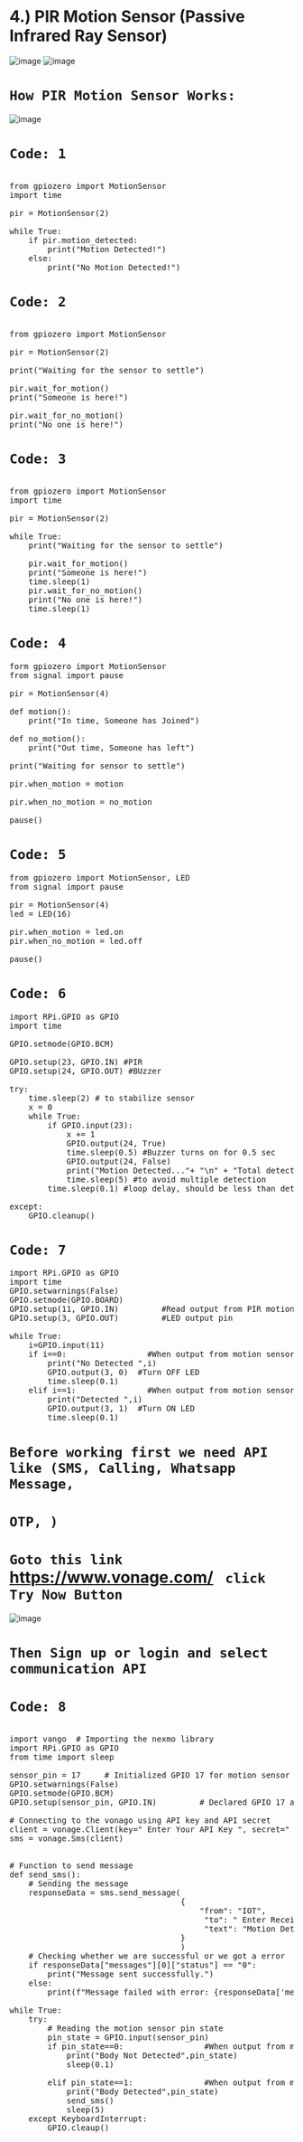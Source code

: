 <div class="jumbotron alert-info"><h1>4.) PIR Motion Sensor (Passive Infrared Ray Sensor)</h1></div>

![image](https://user-images.githubusercontent.com/63813881/172776786-54859834-0933-4d81-8343-3b80b1b05464.png)
![image](https://user-images.githubusercontent.com/63813881/172776801-ba84b683-dfef-49cf-b8fe-439f1e278b69.png)
# `How PIR Motion Sensor Works:`
![image](https://user-images.githubusercontent.com/63813881/172776832-6beb3825-e58d-41fb-b549-e7584e2db3d2.png)

# `Code: 1`
<pre> 
from gpiozero import MotionSensor
import time

pir = MotionSensor(2)

while True:
    if pir.motion_detected:
        print("Motion Detected!")
    else:
        print("No Motion Detected!")
</pre>

# `Code: 2`
<pre> 
from gpiozero import MotionSensor

pir = MotionSensor(2)

print("Waiting for the sensor to settle")

pir.wait_for_motion()
print("Someone is here!")

pir.wait_for_no_motion()
print("No one is here!")
</pre>

# `Code: 3`
<pre> 
from gpiozero import MotionSensor
import time 

pir = MotionSensor(2)

while True:
    print("Waiting for the sensor to settle")

    pir.wait_for_motion()
    print("Someone is here!")
    time.sleep(1)
    pir.wait_for_no_motion()
    print("No one is here!")
    time.sleep(1)
</pre>

# `Code: 4`
<pre>
form gpiozero import MotionSensor
from signal import pause

pir = MotionSensor(4)

def motion():
    print("In time, Someone has Joined")
    
def no_motion():
    print("Out time, Someone has left")
    
print("Waiting for sensor to settle")

pir.when_motion = motion

pir.when_no_motion = no_motion

pause()
</pre>

# `Code: 5`
<pre>
from gpiozero import MotionSensor, LED
from signal import pause

pir = MotionSensor(4)
led = LED(16)

pir.when_motion = led.on
pir.when_no_motion = led.off

pause()
</pre>

# `Code: 6`

<pre>
import RPi.GPIO as GPIO
import time

GPIO.setmode(GPIO.BCM)

GPIO.setup(23, GPIO.IN) #PIR
GPIO.setup(24, GPIO.OUT) #BUzzer

try:
    time.sleep(2) # to stabilize sensor
    x = 0
    while True:
        if GPIO.input(23):
            x += 1
            GPIO.output(24, True)
            time.sleep(0.5) #Buzzer turns on for 0.5 sec
            GPIO.output(24, False)
            print("Motion Detected..."+ "\n" + "Total detections : {}".format(x))
            time.sleep(5) #to avoid multiple detection
        time.sleep(0.1) #loop delay, should be less than detection delay

except:
    GPIO.cleanup()
</pre>

# `Code: 7`
<pre>
import RPi.GPIO as GPIO
import time
GPIO.setwarnings(False)
GPIO.setmode(GPIO.BOARD)
GPIO.setup(11, GPIO.IN)         #Read output from PIR motion sensor
GPIO.setup(3, GPIO.OUT)         #LED output pin

while True:
    i=GPIO.input(11)
    if i==0:                 #When output from motion sensor is LOW
        print("No Detected ",i)
        GPIO.output(3, 0)  #Turn OFF LED
        time.sleep(0.1)
    elif i==1:               #When output from motion sensor is HIGH
        print("Detected ",i)
        GPIO.output(3, 1)  #Turn ON LED
        time.sleep(0.1)
</pre>

# `Before working first we need API like (SMS, Calling, Whatsapp Message, `
# `OTP, )`
# `Goto this link` https://www.vonage.com/ ` click Try Now Button`

![image](https://user-images.githubusercontent.com/63813881/172776901-e2d14d0c-1197-4665-bc9f-ee7c0d0533b5.png)

# `Then Sign up or login and select communication API` 


# `Code: 8`
<pre>
        
import vango  # Importing the nexmo library
import RPi.GPIO as GPIO
from time import sleep

sensor_pin = 17		# Initialized GPIO 17 for motion sensor
GPIO.setwarnings(False)
GPIO.setmode(GPIO.BCM)
GPIO.setup(sensor_pin, GPIO.IN)         # Declared GPIO 17 as input pin

# Connecting to the vonago using API key and API secret
client = vonage.Client(key=" Enter Your API Key ", secret=" Enter Your Secret Key ") 
sms = vonage.Sms(client)


# Function to send message
def send_sms():
    # Sending the message
    responseData = sms.send_message(
                                    {
                                        "from": "IOT",
                                         "to": " Enter Receiver Contact Number ",
                                         "text": "Motion Detected!",
                                    }
                                    )
    # Checking whether we are successful or we got a error
    if responseData["messages"][0]["status"] == "0":
        print("Message sent successfully.")
    else:
        print(f"Message failed with error: {responseData['messages'][0]['error-text']}")

while True:
    try:
        # Reading the motion sensor pin state
        pin_state = GPIO.input(sensor_pin)
        if pin_state==0:                 #When output from motion sensor is LOW
            print("Body Not Detected",pin_state)
            sleep(0.1)
            
        elif pin_state==1:               #When output from motion sensor is HIGH
            print("Body Detected",pin_state)
            send_sms()
            sleep(5)
    except KeyboardInterrupt:
        GPIO.cleaup()
</pre>
